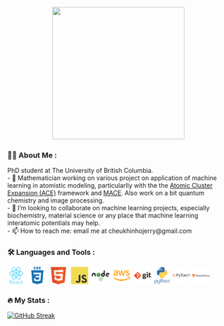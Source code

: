 <img src="https://komarev.com/ghpvc/?username=CheukHinHoJerry&style=flat-square&color=blue" alt=""/>

<div align="center">
  <img src="https://www.google.com/url?sa=i&url=https%3A%2F%2Fprtimes.jp%2Fmain%2Fhtml%2Frd%2Fp%2F000000037.000104281.html&psig=AOvVaw2XOzpi3sXzv2k5ZzlHamHm&ust=1748099885806000&source=images&cd=vfe&opi=89978449&ved=0CBQQjRxqFwoTCPCPztfxuY0DFQAAAAAdAAAAABAn" width="300" height="300"/>
</div>

### :man_technologist: About Me :
<div>
PhD student at The University of British Columbia.
  <div>
    - 🔭 Mathematician working on various project on application of machine learning in atomistic modeling, particularlly with the the <a href="https://github.com/ACEsuit">Atomic Cluster Expansion (ACE)</a> framework and <a href="https://github.com/ACEsuit/mace">MACE</a>. Also work on a bit quantum chemistry and image processing.
  </div>
  <div>
    - 👯 I’m looking to collaborate on machine learning projects, especially biochemistry, material science or any place that machine learning interatomic potentials may help.
  </div>
  <div>
    - 📫 How to reach me: email me at cheukhinhojerry@gmail.com
  </div>
<div>

### :hammer_and_wrench: Languages and Tools :
<div>
  <img src="https://github.com/devicons/devicon/blob/master/icons/react/react-original-wordmark.svg" title="React" alt="React" width="40" height="40"/>&nbsp;
  <img src="https://github.com/devicons/devicon/blob/master/icons/css3/css3-plain-wordmark.svg"  title="CSS3" alt="CSS" width="40" height="40"/>&nbsp;
  <img src="https://github.com/devicons/devicon/blob/master/icons/html5/html5-original.svg" title="HTML5" alt="HTML" width="40" height="40"/>&nbsp;
  <img src="https://github.com/devicons/devicon/blob/master/icons/javascript/javascript-original.svg" title="JavaScript" alt="JavaScript" width="40" height="40"/>&nbsp;
  <img src="https://github.com/devicons/devicon/blob/master/icons/nodejs/nodejs-original-wordmark.svg" title="NodeJS" alt="NodeJS" width="40" height="40"/>&nbsp;
  <img src="https://github.com/devicons/devicon/blob/master/icons/amazonwebservices/amazonwebservices-plain-wordmark.svg" title="AWS" alt="AWS" width="40" height="40"/>&nbsp;
  <img src="https://github.com/devicons/devicon/blob/master/icons/git/git-original-wordmark.svg" title="Git" **alt="Git" width="40" height="40"/>
    <img src="https://github.com/devicons/devicon/blob/master/icons/python/python-original-wordmark.svg" title="Python" **alt="Python" width="40" height="40"/>
    <img src="https://github.com/devicons/devicon/blob/master/icons/pytorch/pytorch-original-wordmark.svg" title="Pytorch" **alt="Pytorch" width="40" height="40"/>
     <img src="https://github.com/devicons/devicon/blob/master/icons/tensorflow/tensorflow-original-wordmark.svg" title="Tensorflow" **alt="Tensorflow" width="40" height="40"/>
</div>

### :fire: My Stats :
[![GitHub Streak](http://github-readme-streak-stats.herokuapp.com?user=CheukHinHoJerry&theme=dark&background=000000)](https://git.io/streak-stats)
